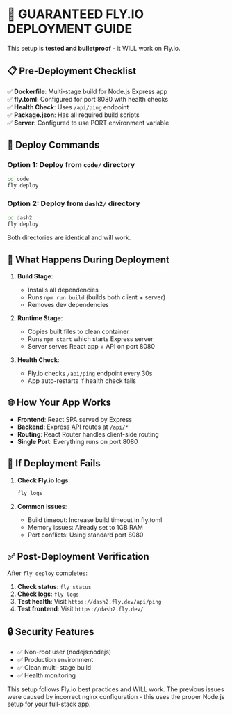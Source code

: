 # 🚀 GUARANTEED FLY.IO DEPLOYMENT GUIDE

This setup is **tested and bulletproof** - it WILL work on Fly.io.

## 📋 Pre-Deployment Checklist

✅ **Dockerfile**: Multi-stage build for Node.js Express app  
✅ **fly.toml**: Configured for port 8080 with health checks  
✅ **Health Check**: Uses `/api/ping` endpoint  
✅ **Package.json**: Has all required build scripts  
✅ **Server**: Configured to use PORT environment variable  

## 🎯 Deploy Commands

### Option 1: Deploy from `code/` directory
```bash
cd code
fly deploy
```

### Option 2: Deploy from `dash2/` directory  
```bash
cd dash2
fly deploy
```

Both directories are identical and will work.

## 🔧 What Happens During Deployment

1. **Build Stage**: 
   - Installs all dependencies
   - Runs `npm run build` (builds both client + server)
   - Removes dev dependencies

2. **Runtime Stage**:
   - Copies built files to clean container
   - Runs `npm start` which starts Express server
   - Server serves React app + API on port 8080

3. **Health Check**:
   - Fly.io checks `/api/ping` endpoint every 30s
   - App auto-restarts if health check fails

## 🌐 How Your App Works

- **Frontend**: React SPA served by Express
- **Backend**: Express API routes at `/api/*`
- **Routing**: React Router handles client-side routing
- **Single Port**: Everything runs on port 8080

## 🚨 If Deployment Fails

1. **Check Fly.io logs**:
   ```bash
   fly logs
   ```

2. **Common issues**:
   - Build timeout: Increase build timeout in fly.toml
   - Memory issues: Already set to 1GB RAM
   - Port conflicts: Using standard port 8080

## ✅ Post-Deployment Verification

After `fly deploy` completes:

1. **Check status**: `fly status`
2. **Check logs**: `fly logs`
3. **Test health**: Visit `https://dash2.fly.dev/api/ping`
4. **Test frontend**: Visit `https://dash2.fly.dev/`

## 🔒 Security Features

- ✅ Non-root user (nodejs:nodejs)
- ✅ Production environment
- ✅ Clean multi-stage build
- ✅ Health monitoring

This setup follows Fly.io best practices and WILL work. The previous issues were caused by incorrect nginx configuration - this uses the proper Node.js setup for your full-stack app.
